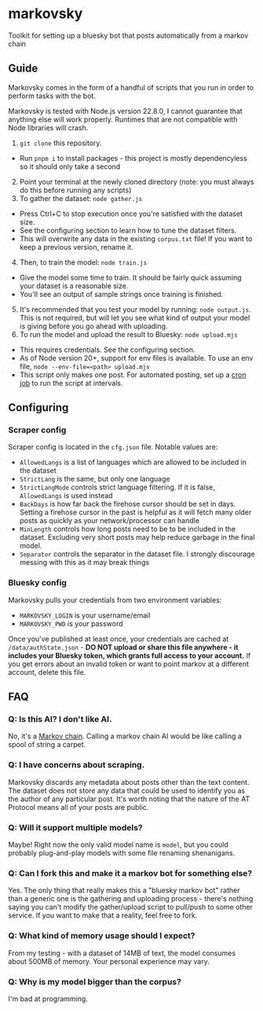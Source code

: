 # markovsky
Toolkit for setting up a bluesky bot that posts automatically from a markov chain

## Guide
Markovsky comes in the form of a handful of scripts that you run in order to perform tasks with the bot.

Markovsky is tested with Node.js version 22.8.0, I cannot guarantee that anything else will work properly. Runtimes that are not compatible with Node libraries will crash.

1. `git clone` this repository.
- Run `pnpm i` to install packages - this project is mostly dependencyless so it should only take a second
2. Point your terminal at the newly cloned directory (note: you must always do this before running any scripts)
3. To gather the dataset: `node gather.js`
- Press Ctrl+C to stop execution once you're satisfied with the dataset size.
- See the configuring section to learn how to tune the dataset filters.
- This will overwrite any data in the existing `corpus.txt` file! If you want to keep a previous version, rename it.
4. Then, to train the model: `node train.js`
- Give the model some time to train. It should be fairly quick assuming your dataset is a reasonable size.
- You'll see an output of sample strings once training is finished.
5. It's recommended that you test your model by running: `node output.js`. This is not required, but will let you see what kind of output your model is giving before you go ahead with uploading.
6. To run the model and upload the result to Bluesky: `node upload.mjs`
- This requires credentials. See the configuring section.
- As of Node version 20+, support for env files is available. To use an env file, `node --env-file=<path> upload.mjs`
- This script only makes one post. For automated posting, set up a [cron job](https://en.wikipedia.org/wiki/Cron) to run the script at intervals.

## Configuring

### Scraper config
Scraper config is located in the `cfg.json` file. Notable values are:
- `AllowedLangs` is a list of languages which are allowed to be included in the dataset
- `StrictLang` is the same, but only one language
- `StrictLangMode` controls strict language filtering. If it is false, `AllowedLangs` is used instead
- `BackDays` is how far back the firehose cursor should be set in days. Setting a firehose cursor in the past is helpful as it will fetch many older posts as quickly as your network/processor can handle
- `MinLength` controls how long posts need to be to be included in the dataset. Excluding very short posts may help reduce garbage in the final model.
- `Separator` controls the separator in the dataset file. I strongly discourage messing with this as it may break things

### Bluesky config
Markovsky pulls your credentials from two environment variables:
- `MARKOVSKY_LOGIN` is your username/email
- `MARKOVSKY_PWD` is your password

Once you've published at least once, your credentials are cached at `/data/authState.json` - **DO NOT upload or share this file anywhere - it includes your Bluesky token, which grants full access to your account.** If you get errors about an invalid token or want to point markov at a different account, delete this file.

## FAQ

### Q: Is this AI? I don't like AI.
No, it's a [Markov chain](https://en.wikipedia.org/wiki/Markov_chain). Calling a markov chain AI would be like calling a spool of string a carpet.

### Q: I have concerns about scraping.
Markovsky discards any metadata about posts other than the text content. The dataset does not store any data that could be used to identify you as the author of any particular post. It's worth noting that the nature of the AT Protocol means all of your posts are public.

### Q: Will it support multiple models?
Maybe! Right now the only valid model name is `model`, but you could probably plug-and-play models with some file renaming shenanigans.

### Q: Can I fork this and make it a markov bot for something else?
Yes. The only thing that really makes this a "bluesky markov bot" rather than a generic one is the gathering and uploading process - there's nothing saying you can't modify the gather/upload script to pull/push to some other service. If you want to make that a reality, feel free to fork.

### Q: What kind of memory usage should I expect?
From my testing - with a dataset of 14MB of text, the model consumes about 500MB of memory. Your personal experience may vary.

### Q: Why is my model bigger than the corpus?
I'm bad at programming.